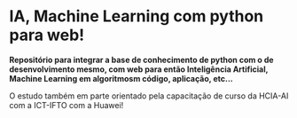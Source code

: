 # IA, Machine Learning com python para web!

**Repositório para integrar a base de conhecimento de python com o de desenvolvimento mesmo, com web para então Inteligência Artificial, Machine Learning em algoritmosm código, aplicação, etc...**

O estudo também em parte orientado pela capacitação de curso da HCIA-AI com a ICT-IFTO com a Huawei!